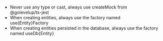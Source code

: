 - Never use any type or cast, always use createMock from @golevelup/ts-jest
- When creating entities, always use the factory named use{Entity}Factory
- When creating entities persisted in the database, always use the factory named useDb{Entity}
